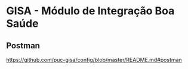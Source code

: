 # GISA - Módulo de Integração Boa Saúde

## Postman

https://github.com/puc-gisa/config/blob/master/README.md#postman
